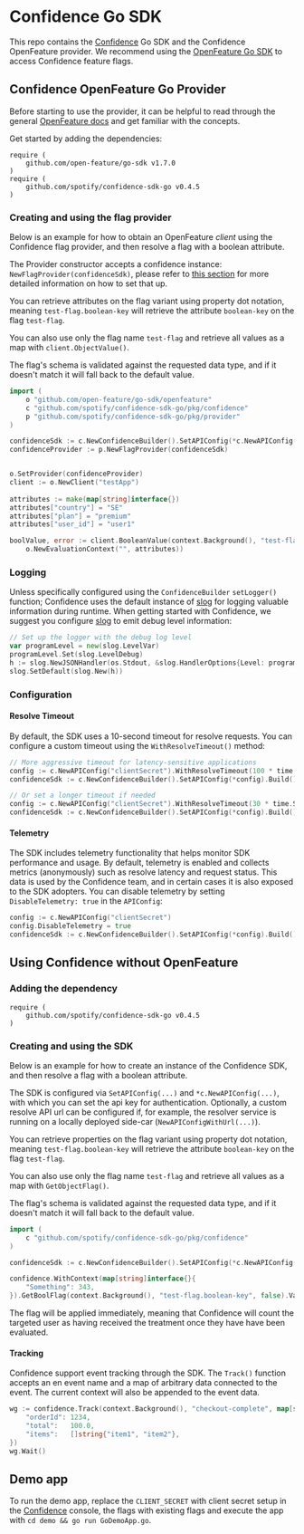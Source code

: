 # Confidence Go SDK

This repo contains the [Confidence](https://confidence.spotify.com/) Go SDK and the Confidence OpenFeature provider. We recommend using the [OpenFeature Go SDK](https://github.com/open-feature/go-sdk) to access Confidence feature flags.


## Confidence OpenFeature Go Provider

Before starting to use the provider, it can be helpful to read through the general [OpenFeature docs](https://docs.openfeature.dev/) and get familiar with the concepts. 

Get started by adding the dependencies:
<!---x-release-please-start-version-->
```
require (
	github.com/open-feature/go-sdk v1.7.0
)
require (
	github.com/spotify/confidence-sdk-go v0.4.5
)
```
<!---x-release-please-end-->

### Creating and using the flag provider

Below is an example for how to obtain an OpenFeature _client_ using the Confidence flag provider, and then resolve
a flag with a boolean attribute.

The Provider constructor accepts a confidence instance: `NewFlagProvider(confidenceSdk)`, please refer to [this section](#creating-and-using-the-sdk)
for more detailed information on how to set that up.

You can retrieve attributes on the flag variant using property dot notation, meaning `test-flag.boolean-key` will retrieve
the attribute `boolean-key` on the flag `test-flag`. 

You can also use only the flag name `test-flag` and retrieve all values as a map with `client.ObjectValue()`. 

The flag's schema is validated against the requested data type, and if it doesn't match it will fall back to the default value. 

```go
import (
    o "github.com/open-feature/go-sdk/openfeature"
    c "github.com/spotify/confidence-sdk-go/pkg/confidence"
    p "github.com/spotify/confidence-sdk-go/pkg/provider"
)

confidenceSdk := c.NewConfidenceBuilder().SetAPIConfig(*c.NewAPIConfig("clientSecret")).Build()
confidenceProvider := p.NewFlagProvider(confidenceSdk)


o.SetProvider(confidenceProvider)
client := o.NewClient("testApp")
	
attributes := make(map[string]interface{})
attributes["country"] = "SE"
attributes["plan"] = "premium"
attributes["user_id"] = "user1"

boolValue, error := client.BooleanValue(context.Background(), "test-flag.boolean-key", false, 
	o.NewEvaluationContext("", attributes))
```

### Logging

Unless specifically configured using the `ConfidenceBuilder` `setLogger()` function; Confidence uses the default instance of [slog](https://pkg.go.dev/log/slog) for logging valuable information during runtime.
When getting started with Confidence, we suggest you configure [slog](https://pkg.go.dev/log/slog) to emit debug level information:
```go
// Set up the logger with the debug log level
var programLevel = new(slog.LevelVar)
programLevel.Set(slog.LevelDebug)
h := slog.NewJSONHandler(os.Stdout, &slog.HandlerOptions{Level: programLevel})
slog.SetDefault(slog.New(h))
``` 

### Configuration

#### Resolve Timeout

By default, the SDK uses a 10-second timeout for resolve requests. You can configure a custom timeout using the `WithResolveTimeout()` method:

```go
// More aggressive timeout for latency-sensitive applications
config := c.NewAPIConfig("clientSecret").WithResolveTimeout(100 * time.Millisecond)
confidenceSdk := c.NewConfidenceBuilder().SetAPIConfig(*config).Build()

// Or set a longer timeout if needed
config := c.NewAPIConfig("clientSecret").WithResolveTimeout(30 * time.Second)
confidenceSdk := c.NewConfidenceBuilder().SetAPIConfig(*config).Build()
```

#### Telemetry

The SDK includes telemetry functionality that helps monitor SDK performance and usage. By default, telemetry is enabled and collects metrics (anonymously) such as resolve latency and request status. This data is used by the Confidence team, and in certain cases it is also exposed to the SDK adopters. You can disable telemetry by setting `DisableTelemetry: true` in the `APIConfig`:

```go
config := c.NewAPIConfig("clientSecret")
config.DisableTelemetry = true
confidenceSdk := c.NewConfidenceBuilder().SetAPIConfig(*config).Build()
```

## Using Confidence without OpenFeature

### Adding the dependency
<!---x-release-please-start-version-->
```
require (
	github.com/spotify/confidence-sdk-go v0.4.5
)
```
<!---x-release-please-end-->

### Creating and using the SDK

Below is an example for how to create an instance of the Confidence SDK, and then resolve a flag with a boolean attribute.

The SDK is configured via `SetAPIConfig(...)` and `*c.NewAPIConfig(...)`, with which you can set the api key for authentication.
Optionally, a custom resolve API url can be configured if, for example, the resolver service is running on a locally deployed side-car (`NewAPIConfigWithUrl(...)`).


You can retrieve properties on the flag variant using property dot notation, meaning `test-flag.boolean-key` will retrieve the attribute `boolean-key` on the flag `test-flag`. 

You can also use only the flag name `test-flag` and retrieve all values as a map with `GetObjectFlag()`. 

The flag's schema is validated against the requested data type, and if it doesn't match it will fall back to the default value. 

```go
import (
    c "github.com/spotify/confidence-sdk-go/pkg/confidence"
)

confidenceSdk := c.NewConfidenceBuilder().SetAPIConfig(*c.NewAPIConfig("clientSecret")).Build()

confidence.WithContext(map[string]interface{}{
    "Something": 343,
}).GetBoolFlag(context.Background(), "test-flag.boolean-key", false).Value
```

The flag will be applied immediately, meaning that Confidence will count the targeted user as having received the treatment once they have have been evaluated. 

#### Tracking

Confidence support event tracking through the SDK. The `Track()` function accepts an en event name and a map of arbitrary data connected to the event.
The current context will also be appended to the event data.

```go
wg := confidence.Track(context.Background(), "checkout-complete", map[string]interface{}{
    "orderId": 1234,
    "total":   100.0,
    "items":   []string{"item1", "item2"},
})
wg.Wait()
```

## Demo app

To run the demo app, replace the `CLIENT_SECRET` with client secret setup in the 
[Confidence](https://confidence.spotify.com/) console, the flags with existing flags and execute 
the app with `cd demo && go run GoDemoApp.go`.
